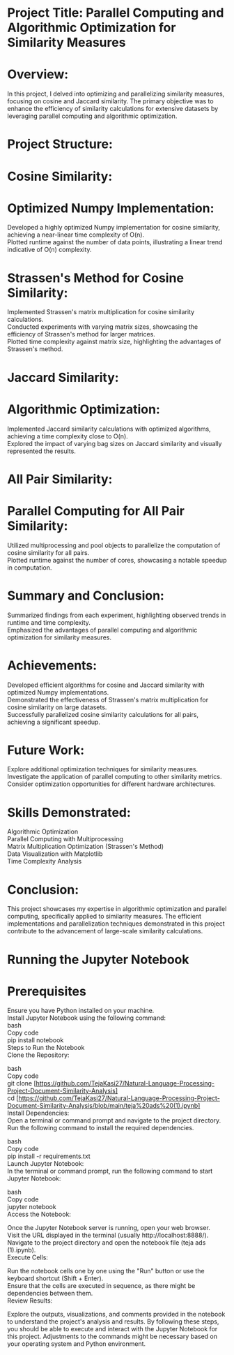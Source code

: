 
# Project Title: Parallel Computing and Algorithmic Optimization for Similarity Measures
# Overview:
In this project, I delved into optimizing and parallelizing similarity measures, focusing on cosine and Jaccard similarity. The primary objective was to enhance the efficiency of similarity calculations for extensive datasets by leveraging parallel computing and algorithmic optimization.

# Project Structure:
# Cosine Similarity:

# Optimized Numpy Implementation:
Developed a highly optimized Numpy implementation for cosine similarity, achieving a near-linear time complexity of O(n).  
Plotted runtime against the number of data points, illustrating a linear trend indicative of O(n) complexity.
# Strassen's Method for Cosine Similarity:
Implemented Strassen's matrix multiplication for cosine similarity calculations.  
Conducted experiments with varying matrix sizes, showcasing the efficiency of Strassen's method for larger matrices.  
Plotted time complexity against matrix size, highlighting the advantages of Strassen's method.
# Jaccard Similarity:

# Algorithmic Optimization:
Implemented Jaccard similarity calculations with optimized algorithms, achieving a time complexity close to O(n).  
Explored the impact of varying bag sizes on Jaccard similarity and visually represented the results.
# All Pair Similarity:

# Parallel Computing for All Pair Similarity:
Utilized multiprocessing and pool objects to parallelize the computation of cosine similarity for all pairs.  
Plotted runtime against the number of cores, showcasing a notable speedup in computation.
# Summary and Conclusion:
Summarized findings from each experiment, highlighting observed trends in runtime and time complexity.  
Emphasized the advantages of parallel computing and algorithmic optimization for similarity measures.
# Achievements:
Developed efficient algorithms for cosine and Jaccard similarity with optimized Numpy implementations.  
Demonstrated the effectiveness of Strassen's matrix multiplication for cosine similarity on large datasets.  
Successfully parallelized cosine similarity calculations for all pairs, achieving a significant speedup.
# Future Work:
Explore additional optimization techniques for similarity measures.
Investigate the application of parallel computing to other similarity metrics.  
Consider optimization opportunities for different hardware architectures.
# Skills Demonstrated:
Algorithmic Optimization  
Parallel Computing with Multiprocessing  
Matrix Multiplication Optimization (Strassen's Method)  
Data Visualization with Matplotlib  
Time Complexity Analysis  
# Conclusion:
This project showcases my expertise in algorithmic optimization and parallel computing, specifically applied to similarity measures. The efficient implementations and parallelization techniques demonstrated in this project contribute to the advancement of large-scale similarity calculations.

# Running the Jupyter Notebook
# Prerequisites
Ensure you have Python installed on your machine.  
Install Jupyter Notebook using the following command:  
bash  
Copy code  
pip install notebook  
Steps to Run the Notebook  
Clone the Repository:

bash  
Copy code  
git clone [https://github.com/TejaKasi27/Natural-Language-Processing-Project-Document-Similarity-Analysis]  
cd [https://github.com/TejaKasi27/Natural-Language-Processing-Project-Document-Similarity-Analysis/blob/main/teja%20ads%20(1).ipynb]  
Install Dependencies:  
Open a terminal or command prompt and navigate to the project directory. Run the following command to install the required dependencies.

bash  
Copy code  
pip install -r requirements.txt  
Launch Jupyter Notebook:  
In the terminal or command prompt, run the following command to start Jupyter Notebook:

bash  
Copy code  
jupyter notebook  
Access the Notebook:

Once the Jupyter Notebook server is running, open your web browser.  
Visit the URL displayed in the terminal (usually http://localhost:8888/).  
Navigate to the project directory and open the notebook file (teja ads (1).ipynb).  
Execute Cells:

Run the notebook cells one by one using the "Run" button or use the keyboard shortcut (Shift + Enter).  
Ensure that the cells are executed in sequence, as there might be dependencies between them.  
Review Results:

Explore the outputs, visualizations, and comments provided in the notebook to understand the project's analysis and results.
By following these steps, you should be able to execute and interact with the Jupyter Notebook for this project. Adjustments to the commands might be necessary based on your operating system and Python environment.


